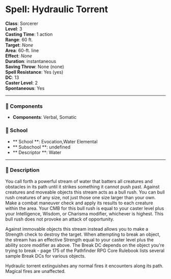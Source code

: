 
# Spell: Hydraulic Torrent
**Class**: Sorcerer  
**Level**: 3  
**Casting Time**: 1 action  
**Range**: 60 ft.  
**Target**: _None_  
**Area**: 60-ft. line  
**Effect**: _None_  
**Duration**: instantaneous  
**Saving Throw**: None (none)  
**Spell Resistance**: Yes (yes)  
**DC**: 13  
**Caster Level**: 2  
**Spontaneous**: Yes

---

### 🔮 Components
- **Components**: Verbal, Somatic

### 🏫 School
- ** School **: Evocation,Water Elemental
- ** Subschool **: undefined
- ** Descriptor **: Water
---

### 📜 Description
You call forth a powerful stream of water that batters all creatures and obstacles in its path until it strikes something it cannot push past. Against creatures and moveable objects this stream acts as a bull rush. You can bull rush creatures of any size, not just those one size larger than your own. Make a combat maneuver check and apply its results to each creature within the area. Your CMB for this bull rush is equal to your caster level plus your Intelligence, Wisdom, or Charisma modifier, whichever is highest. This bull rush does not provoke an attack of opportunity. 

Against immovable objects this stream instead allows you to make a Strength check to destroy the target. When attempting to break an object, the stream has an effective Strength equal to your caster level plus the ability score modifier as above. The Break DC depends on the object you're trying to break - page 175 of the Pathfinder RPG Core Rulebook lists several sample Break DCs for various objects.

Hydraulic torrent extinguishes any normal fires it encounters along its path. Magical fires are unaffected.

